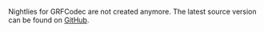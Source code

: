---
---

Nightlies for GRFCodec are not created anymore. The latest source version can be found on [GitHub](https://github.com/OpenTTD/grfcodec).

